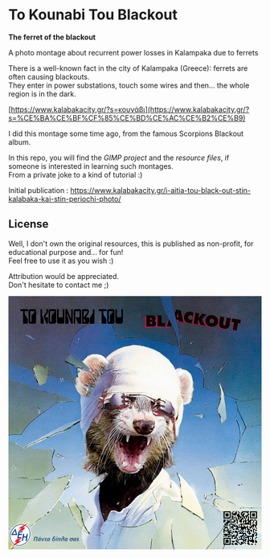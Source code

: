# To Kounabi Tou Blackout  
**The ferret of the blackout**

A photo montage about recurrent power losses in Kalampaka due to ferrets

There is a well-known fact in the city of Kalampaka (Greece): ferrets are often causing blackouts.  
They enter in power substations, touch some wires and then... the whole region is in the dark.

[https://www.kalabakacity.gr/?s=κουνάβι](https://www.kalabakacity.gr/?s=%CE%BA%CE%BF%CF%85%CE%BD%CE%AC%CE%B2%CE%B9)

I did this montage some time ago, from the famous Scorpions Blackout album.

In this repo, you will find the *GIMP project* and the *resource files*, if someone is interested in learning such montages.  
From a private joke to a kind of tutorial :)

Initial publication : https://www.kalabakacity.gr/i-aitia-tou-black-out-stin-kalabaka-kai-stin-periochi-photo/

## License

Well, I don't own the original resources, this is published as non-profit, for educational purpose and... for fun!  
Feel free to use it as you wish :)

Attribution would be appreciated.  
Don't hesitate to contact me ;)

![](https://raw.githubusercontent.com/BobSynfig/ToKounabiTouBlackout/main/ToKounabiTouBlackout.png)
